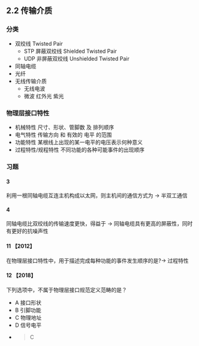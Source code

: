 ## 2.2 传输介质

### 分类

- 双绞线 Twisted Pair
  - STP 屏蔽双绞线 Shielded Twisted Pair
  - UDP 非屏蔽双绞线 Unshielded Twisted Pair
- 同轴电缆
- 光纤
- 无线传输介质
  - 无线电波
  - 微波 红外光 紫光

### 物理层接口特性

- 机械特性 尺寸、形状、管脚数 及 排列顺序
- 电气特性 传输方向 和 有效的 电平 的范围
- 功能特性 某根线上出现的某一电平的电压表示何种意义
- 过程特性/规程特性 不同功能的各种可能事件的出现顺序

### 习题

#### 3

利用一根同轴电缆互连主机构成以太网，则主机间的通信方式为 → 半双工通信

#### 4

同轴电缆比双绞线的传输速度更快，得益于 → 同轴电缆具有更高的屏蔽性，同时有更好的抗噪声性

#### 11 【2012】

在物理层接口特性中，用于描述完成每种功能的事件发生顺序的是?→ 过程特性

#### 12 【2018】

下列选项中，不属于物理层接口规范定义范畴的是？

- A 接口形状
- B 引脚功能
- C 物理地址
- D 信号电平
- > C
